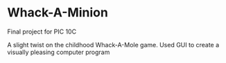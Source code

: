 # Whack-A-Minion
Final project for PIC 10C

A slight twist on the childhood Whack-A-Mole game. Used GUI to create a visually pleasing computer program
